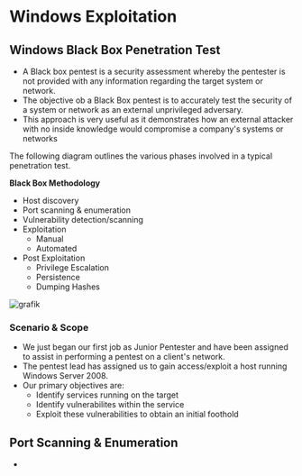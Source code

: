 # Windows Exploitation

## Windows Black Box Penetration Test

- A Black box pentest is a security assessment whereby the pentester is not provided with any information regarding the target system or network.
- The objective ob a Black Box pentest is to accurately test the security of a system or network as an external unprivileged adversary.
- This approach is very useful as it demonstrates how an external attacker with no inside knowledge would compromise a company's systems or networks

The following diagram outlines the various phases involved in a typical penetration test.

**Black Box Methodology**
- Host discovery
- Port scanning & enumeration
- Vulnerability detection/scanning
- Exploitation
  - Manual
  - Automated
- Post Exploitation
  - Privilege Escalation
  - Persistence
  - Dumping Hashes

![grafik](https://github.com/user-attachments/assets/5b4d241f-399d-4d20-b1eb-887ba43bb3a9)

### Scenario & Scope

- We just began our first job as Junior Pentester and have been assigned to assist in performing a pentest on a client's network.
- The pentest lead has assigned us to gain access/exploit a host running Windows Server 2008.
- Our primary objectives are:
  - Identify services running on the target
  - Identify vulnerabilites within the service
  - Exploit these vulnerabilities to obtain an initial foothold
 
## Port Scanning & Enumeration

- 
